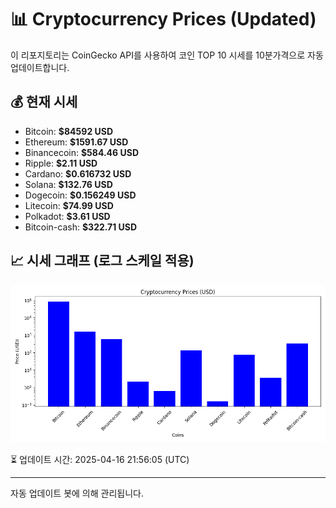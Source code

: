 
# 📊 Cryptocurrency Prices (Updated)

이 리포지토리는 CoinGecko API를 사용하여 코인 TOP 10 시세를 10분가격으로 자동 업데이트합니다.

## 💰 현재 시세
- Bitcoin: **$84592 USD**
- Ethereum: **$1591.67 USD**
- Binancecoin: **$584.46 USD**
- Ripple: **$2.11 USD**
- Cardano: **$0.616732 USD**
- Solana: **$132.76 USD**
- Dogecoin: **$0.156249 USD**
- Litecoin: **$74.99 USD**
- Polkadot: **$3.61 USD**
- Bitcoin-cash: **$322.71 USD**

## 📈 시세 그래프 (로그 스케일 적용)
![Crypto Prices](crypto_prices.png)

⏳ 업데이트 시간: 2025-04-16 21:56:05 (UTC)

---
자동 업데이트 봇에 의해 관리됩니다.
